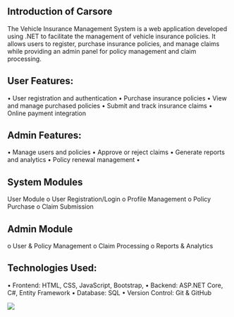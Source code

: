 <h2>Introduction of Carsore </h2>
<p>
The Vehicle Insurance Management System is a web application developed using .NET to facilitate the management of vehicle insurance policies. It allows users to register, purchase insurance policies, and manage claims while providing an admin panel for policy management and claim processing.
</p>

<p>
  <h2>
  User Features: </h2>

•	User registration and authentication
•	Purchase insurance policies
•	View and manage purchased policies
•	Submit and track insurance claims
•	Online payment integration

<h2>
Admin Features:</h2>

•	Manage users and policies
•	Approve or reject claims
•	Generate reports and analytics
•	Policy renewal management
•	
<h2>
System Modules</h2>
User Module
o	User Registration/Login
o	Profile Management
o	Policy Purchase
o	Claim Submission
<h2>
Admin Module</h2>
o	User & Policy Management
o	Claim Processing
o	Reports & Analytics

<h2>
Technologies Used: </h2>

•	Frontend: HTML, CSS, JavaScript, Bootstrap,
•	Backend: ASP.NET Core, C#, Entity Framework
•	Database: SQL
•	Version Control: Git & GitHub


</p>

<img src="https://github.com/abdullah2309/Vehicle-Insurance-Management/blob/Abdullah/main/Vehicle%20Insurance%20Management/wwwroot/c2.png" >
